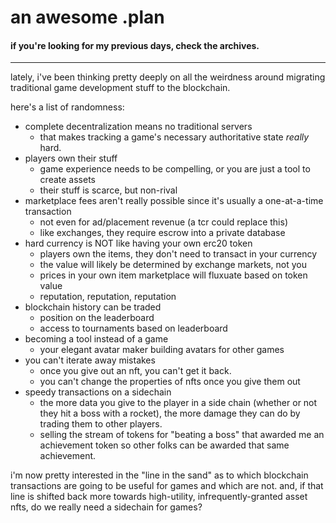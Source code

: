 # an awesome .plan

#### if you're looking for my previous days, check the archives.

---

lately, i've been thinking pretty deeply on all the weirdness around migrating traditional game development stuff to the blockchain.

here's a list of randomness:

- complete decentralization means no traditional servers
    - that makes tracking a game's necessary authoritative state _really_ hard.
- players own their stuff
	- game experience needs to be compelling, or you are just a tool to create assets
	- their stuff is scarce, but non-rival
- marketplace fees aren't really possible since it's usually a one-at-a-time transaction
	- not even for ad/placement revenue (a tcr could replace this)
	- like exchanges, they require escrow into a private database
- hard currency is NOT like having your own erc20 token
	- players own the items, they don't need to transact in your currency
	- the value will likely be determined by exchange markets, not you
	- prices in your own item marketplace will fluxuate based on token value
	- reputation, reputation, reputation
- blockchain history can be traded
    - position on the leaderboard
    - access to tournaments based on leaderboard
- becoming a tool instead of a game
    - your elegant avatar maker building avatars for other games
- you can't iterate away mistakes
    - once you give out an nft, you can't get it back.
    - you can't change the properties of nfts once you give them out
- speedy transactions on a sidechain
    - the more data you give to the player in a side chain (whether or not they hit a boss with a rocket), the more damage they can do by trading them to other players.
    - selling the stream of tokens for "beating a boss" that awarded me an achievement token so other folks can be awarded that same achievement.

i'm now pretty interested in the "line in the sand" as to which blockchain transactions are going to be useful for games and which are not.  and, if that line is shifted back more towards high-utility, infrequently-granted asset nfts, do we really need a sidechain for games?

